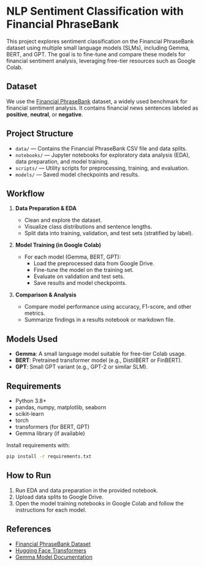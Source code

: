 # NLP Sentiment Classification with Financial PhraseBank

This project explores sentiment classification on the Financial PhraseBank dataset using multiple small language models (SLMs), including Gemma, BERT, and GPT. The goal is to fine-tune and compare these models for financial sentiment analysis, leveraging free-tier resources such as Google Colab.

## Dataset

We use the [Financial PhraseBank](https://www.kaggle.com/datasets/sbhatti/financial-sentiment-analysis) dataset, a widely used benchmark for financial sentiment analysis. It contains financial news sentences labeled as **positive**, **neutral**, or **negative**.

## Project Structure

- `data/` — Contains the Financial PhraseBank CSV file and data splits.
- `notebooks/` — Jupyter notebooks for exploratory data analysis (EDA), data preparation, and model training.
- `scripts/` — Utility scripts for preprocessing, training, and evaluation.
- `models/` — Saved model checkpoints and results.

## Workflow

1. **Data Preparation & EDA**
   - Clean and explore the dataset.
   - Visualize class distributions and sentence lengths.
   - Split data into training, validation, and test sets (stratified by label).

2. **Model Training (in Google Colab)**
   - For each model (Gemma, BERT, GPT):
     - Load the preprocessed data from Google Drive.
     - Fine-tune the model on the training set.
     - Evaluate on validation and test sets.
     - Save results and model checkpoints.

3. **Comparison & Analysis**
   - Compare model performance using accuracy, F1-score, and other metrics.
   - Summarize findings in a results notebook or markdown file.

## Models Used

- **Gemma**: A small language model suitable for free-tier Colab usage.
- **BERT**: Pretrained transformer model (e.g., DistilBERT or FinBERT).
- **GPT**: Small GPT variant (e.g., GPT-2 or similar SLM).

## Requirements

- Python 3.8+
- pandas, numpy, matplotlib, seaborn
- scikit-learn
- torch
- transformers (for BERT, GPT)
- Gemma library (if available)

Install requirements with:

```bash
pip install -r requirements.txt
```

## How to Run

1. Run EDA and data preparation in the provided notebook.
2. Upload data splits to Google Drive.
3. Open the model training notebooks in Google Colab and follow the instructions for each model.

## References
- [Financial PhraseBank Dataset](https://www.research.tuni.fi/finance/datasets/financial-phrasebank/)
- [Hugging Face Transformers](https://huggingface.co/transformers/)
- [Gemma Model Documentation](https://ai.google.dev/gemma)
